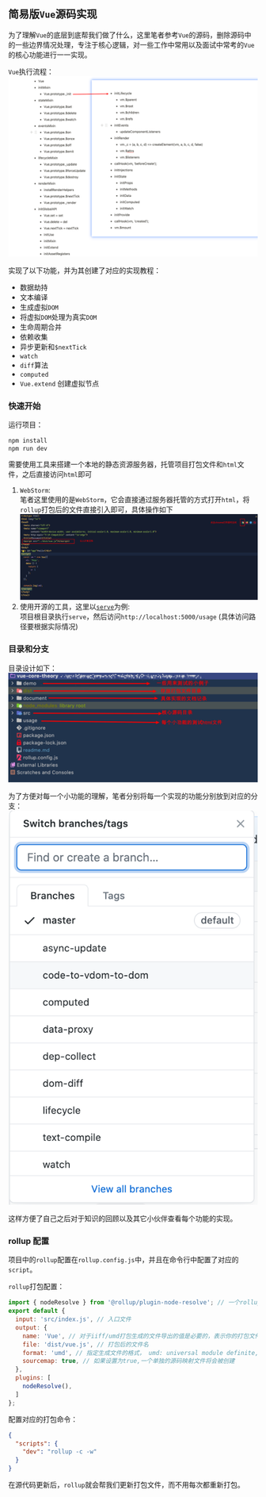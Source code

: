 ## 简易版`Vue`源码实现

为了理解`Vue`的底层到底帮我们做了什么，这里笔者参考`Vue`的源码，删除源码中的一些边界情况处理，专注于核心逻辑，对一些工作中常用以及面试中常考的`Vue`的核心功能进行一一实现。

`Vue`执行流程：
![](https://raw.githubusercontent.com/wangkaiwd/drawing-bed/master/20210113110645.png)

实现了以下功能，并为其创建了对应的实现教程：

* 数据劫持
* 文本编译
* 生成虚拟`DOM`
* 将虚拟`DOM`处理为真实`DOM`
* 生命周期合并
* 依赖收集
* 异步更新和`$nextTick`
* `watch`
* `diff`算法
* `computed`
* `Vue.extend` 创建虚拟节点

### 快速开始

运行项目：

```shell
npm install
npm run dev
```

需要使用工具来搭建一个本地的静态资源服务器，托管项目打包文件和`html`文件，之后直接访问`html`即可

1. `WebStorm`:  
   笔者这里使用的是`WebStorm`，它会直接通过服务器托管的方式打开`html`，将`rollup`打包后的文件直接引入即可，具体操作如下
   ![](https://raw.githubusercontent.com/wangkaiwd/drawing-bed/master/20210103160237.png)
2. 使用开源的工具，这里以[`serve`](https://github.com/vercel/serve)为例:  
   项目根目录执行`serve`，然后访问`http://localhost:5000/usage` (具体访问路径要根据实际情况)

### 目录和分支

目录设计如下：
![](https://raw.githubusercontent.com/wangkaiwd/drawing-bed/master/20210103161708.png)

为了方便对每一个小功能的理解，笔者分别将每一个实现的功能分别放到对应的分支：
![](https://raw.githubusercontent.com/wangkaiwd/drawing-bed/master/20210103161936.png)

这样方便了自己之后对于知识的回顾以及其它小伙伴查看每个功能的实现。

### rollup 配置

项目中的`rollup`配置在`rollup.config.js`中，并且在命令行中配置了对应的`script`。

`rollup`打包配置：

```javascript
import { nodeResolve } from '@rollup/plugin-node-resolve'; // 一个rollup插件，对在node_modules中使用的第三方模块，使用node解析算法来定位模块
export default {
  input: 'src/index.js', // 入口文件
  output: {
    name: 'Vue', // 对于iiff/umd打包生成的文件导出的值是必要的，表示你的打包文件的全局变量名
    file: 'dist/vue.js', // 打包后的文件名
    format: 'umd', // 指定生成文件的格式， umd: universal module definite, work as adm,cjs and iife all in one
    sourcemap: true, // 如果设置为true,一个单独的源码映射文件将会被创建
  },
  plugins: [
    nodeResolve(),
  ]
};
```

配置对应的打包命令：

```json
{
  "scripts": {
    "dev": "rollup -c -w"
  }
}
```

在源代码更新后，`rollup`就会帮我们更新打包文件，而不用每次都重新打包。
